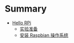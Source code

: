 # Summary

* [Hello RPi](hello/hello.md)
	* [实验准备](hello/prepare.md)
	* [安装 Raspbian 操作系统](hello/sysimg.md)

